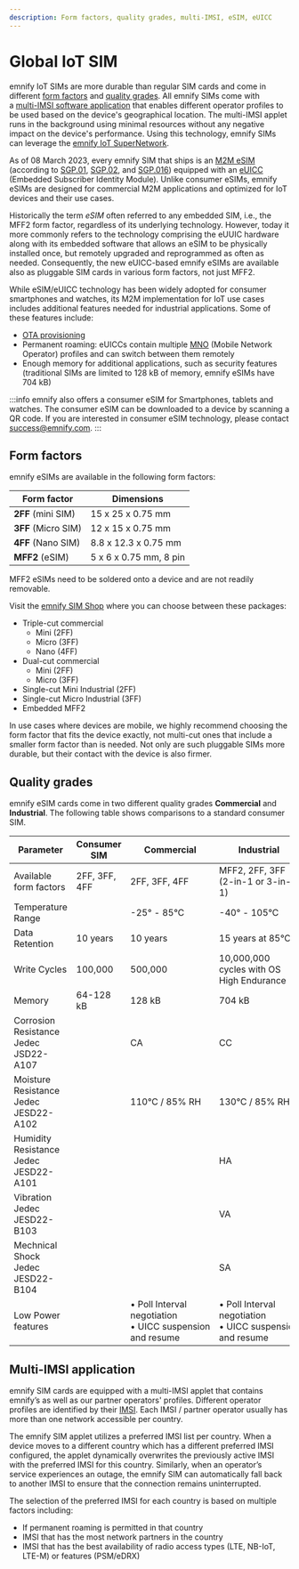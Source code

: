 ```yaml
---
description: Form factors, quality grades, multi-IMSI, eSIM, eUICC
---
```

# Global IoT SIM

emnify IoT SIMs are more durable than regular SIM cards and come in different [form factors](#form-factors) and [quality grades](#quality-grades).
All emnify SIMs come with a [multi-IMSI software application](#multi-imsi-application) that enables different operator profiles to be used based on the device's geographical location.
The multi-IMSI applet runs in the background using minimal resources without any negative impact on the device's performance.
Using this technology, emnify SIMs can leverage the [emnify IoT SuperNetwork](/services/global-iot-network).

As of 08 March 2023, every emnify SIM that ships is an [M2M eSIM](https://www.gsma.com/esim/remote-sim-provisioning-for-machine-to-machine/) (according to [SGP.01](https://www.gsma.com/esim/resources/sgp-01-v4-1-pdf/sgp-01-v4-1/), [SGP.02](https://www.gsma.com/esim/resources/sgp-02-v4-2/), and [SGP.016](https://www.gsma.com/esim/resources/sgp-16-v1-3-3-m2m-compliance-process/)) equipped with an [eUICC](/glossary#euicc---embedded-universal-integrated-circuit-card) (Embedded Subscriber Identity Module).
Unlike consumer eSIMs, emnify eSIMs are designed for commercial M2M applications and optimized for IoT devices and their use cases.

Historically the term *eSIM* often referred to any embedded SIM, i.e., the MFF2 form factor, regardless of its underlying technology.
However, today it more commonly refers to the technology comprising the eUUIC hardware along with its embedded software that allows an eSIM to be physically installed once, but remotely upgraded and reprogrammed as often as needed.
Consequently, the new eUICC-based emnify eSIMs are available also as pluggable SIM cards in various form factors, not just MFF2.

While eSIM/eUICC technology has been widely adopted for consumer smartphones and watches, its M2M implementation for IoT use cases includes additional features needed for industrial applications.
Some of these features include:

- [OTA provisioning](/glossary#ota-provisioning)
- Permanent roaming: eUICCs contain multiple [MNO](https://www.emnify.com/iot-glossary/mno) (Mobile Network Operator) profiles and can switch between them remotely
- Enough memory for additional applications, such as security features
(traditional SIMs are limited to 128 kB of memory, emnify eSIMs have 704 kB)

:::info
emnify also offers a consumer eSIM for Smartphones, tablets and watches.
The consumer eSIM can be downloaded to a device by scanning a QR code.
If you are interested in consumer eSIM technology, please contact success@emnify.com.
:::

## Form factors

emnify eSIMs are available in the following form factors:

| Form factor     | Dimensions             |
| --------------- | ---------------------- |
| **2FF** (mini SIM)  | 15 x 25 x 0.75 mm      |
| **3FF** (Micro SIM) | 12 x 15 x 0.75 mm      |
| **4FF** (Nano SIM)  | 8.8 x 12.3 x 0.75 mm   |
| **MFF2** (eSIM)     | 5 x 6 x 0.75 mm, 8 pin |

MFF2 eSIMs need to be soldered onto a device and are not readily removable.

Visit the [emnify SIM Shop](https://portal.emnify.com/sim-order) where you can choose between these packages:

- Triple-cut commercial
  - Mini (2FF)
  - Micro (3FF)
  - Nano (4FF)
- Dual-cut commercial
  - Mini (2FF)
  - Micro (3FF)
- Single-cut Mini Industrial (2FF)
- Single-cut Micro Industrial (3FF)
- Embedded MFF2

In use cases where devices are mobile, we highly recommend choosing the form factor that fits the device exactly, not multi-cut ones that include a smaller form factor than is needed.
Not only are such pluggable SIMs more durable, but their contact with the device is also firmer.

## Quality grades

emnify eSIM cards come in two different quality grades **Commercial** and **Industrial**.
The following table shows comparisons to a standard consumer SIM.

| Parameter | Consumer SIM | Commercial | Industrial |
| --------- | ------------ | ---------- | ---------- |
| Available form factors | 2FF, 3FF, 4FF | 2FF, 3FF, 4FF |MFF2, 2FF, 3FF (2-in-1 or 3-in-1) |
| Temperature Range | | -25° - 85°C | -40° - 105°C |
| Data Retention | 10 years | 10 years | 15 years at 85°C |
| Write Cycles | 100,000 | 500,000 | 10,000,000 cycles with OS High Endurance |
| Memory | 64-128 kB | 128 kB | 704 kB |
| Corrosion Resistance Jedec JSD22-A107 | | CA | CC |
| Moisture Resistance Jedec JESD22-A102 | | 110°C / 85% RH | 130°C / 85% RH |
| Humidity Resistance Jedec JESD22-A101 | | | HA |
| Vibration Jedec JESD22-B103 | | | VA |
| Mechnical Shock Jedec JESD22-B104 | | | SA |
| Low Power features | | •&nbsp;Poll Interval negotiation •&nbsp;UICC&nbsp;suspension and resume | •&nbsp;Poll Interval negotiation •&nbsp;UICC&nbsp;suspension and resume |

## Multi-IMSI application

emnify SIM cards are equipped with a multi-IMSI applet that contains emnify’s as well as our partner operators' profiles. 
Different operator profiles are identified by their [IMSI](/glossary#imsi---international-mobile-subscriber-identity).
Each IMSI / partner operator usually has more than one network accessible per country.

The emnify SIM applet utilizes a preferred IMSI list per country.
When a device moves to a different country which has a different preferred IMSI configured, the applet dynamically overwrites the previously active IMSI with the preferred IMSI for this country. 
Similarly, when an operator’s service experiences an outage, the emnify SIM can automatically fall back to another IMSI to ensure that the connection remains uninterrupted.

The selection of the preferred IMSI for each country is based on multiple factors including:

- If permanent roaming is permitted in that country
- IMSI that has the most network partners in the country
- IMSI that has the best availability of radio access types (LTE, NB-IoT, LTE-M) or features (PSM/eDRX)
